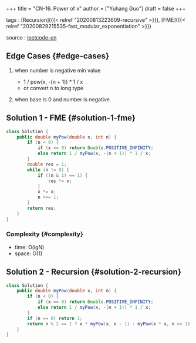 +++
title = "CN-16. Power of x"
author = ["Yuhang Guo"]
draft = false
+++

tags
: [Recursion]({{< relref "20200813223609-recursive" >}}), [FME]({{< relref "20200829215535-fast_modular_exponentiation" >}})

source
: [leetcode-cn](https://leetcode-cn.com/problems/shu-zhi-de-zheng-shu-ci-fang-lcof/)


## Edge Cases {#edge-cases}

1.  when number is negative min value
    -   1 / pow(x, -(n + 1)) \* 1 / x
    -   or convert n to long type

2.  when base is 0 and number is negative


## Solution 1 - FME {#solution-1-fme}

```java
class Solution {
    public double myPow(double x, int n) {
        if (n < 0) {
            if (x == 0) return Double.POSITIVE_INFINITY;
            else return 1 / myPow(x, -(n + 1)) * 1 / x;
        }
        double res = 1;
        while (n != 0) {
            if ((n & 1) == 1) {
                res *= x;
            }
            x *= x;
            n >>= 1;
        }
        return res;
    }
}
```


### Complexity {#complexity}

-   time: O(lgN)
-   space: O(1)


## Solution 2 - Recursion {#solution-2-recursion}

```java
class Solution {
    public double myPow(double x, int n) {
        if (n < 0) {
            if (x == 0) return Double.POSITIVE_INFINITY;
            else return 1 / myPow(x, -(n + 1)) * 1 / x;
        }
        if (n == 0) return 1;
        return n % 2 == 1 ? x * myPow(x, n - 1) : myPow(x * x, n >> 1);
    }
}
```
